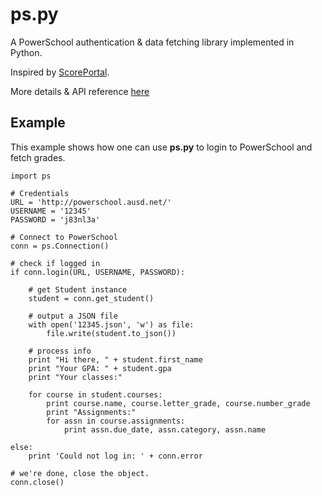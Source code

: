 ps.py
=====

A PowerSchool authentication &amp; data fetching library implemented in Python.

Inspired by [ScorePortal](scoreportal.org).

More details & API reference [here](http://ouiliame.github.io/ps.py)

## Example ##
This example shows how one can use **ps.py** to login to PowerSchool and fetch grades.


    import ps

    # Credentials
    URL = 'http://powerschool.ausd.net/'
    USERNAME = '12345'
    PASSWORD = 'j83nl3a'

    # Connect to PowerSchool
    conn = ps.Connection()

    # check if logged in
    if conn.login(URL, USERNAME, PASSWORD):

        # get Student instance
        student = conn.get_student()

        # output a JSON file
        with open('12345.json', 'w') as file:
            file.write(student.to_json())

        # process info
        print "Hi there, " + student.first_name
        print "Your GPA: " + student.gpa
        print "Your classes:"

        for course in student.courses:
            print course.name, course.letter_grade, course.number_grade
            print "Assignments:"
            for assn in course.assignments:
                print assn.due_date, assn.category, assn.name

    else:
        print 'Could not log in: ' + conn.error

    # we're done, close the object.
    conn.close()
